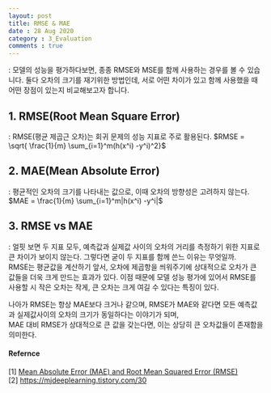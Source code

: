 ```yaml
---
layout: post
title: RMSE & MAE
date : 28 Aug 2020
category : 3_Evaluation
comments : true
---
```


: 모델의 성능을 평가하다보면, 종종 RMSE와 MSE를 함께 사용하는 경우를 볼 수 있습니다. 둘다 오차의 크기를 재기위한 방법인데, 서로 어떤 차이가 있고 함께 사용했을 때 어떤 장점이 있는지 비교해보고자 합니다.  

## 1. RMSE(Root Mean Square Error)
 : RMSE(평균 제곱근 오차)는 회귀 문제의 성능 지표로 주로 활용된다.
 $RMSE = \sqrt{ \frac{1}{m}  \sum_{i=1}^m(h(x^i) -y^i)^2}$


## 2. MAE(Mean Absolute Error)
 : 평균적인 오차의 크기를 나타내는 값으로, 이때 오차의 방향성은 고려하지 않는다.  
 $MAE = \frac{1}{m} \sum_{i=1}^m|h(x^i) -y^i|$

## 3. RMSE vs MAE
 : 얼핏 보면 두 지표 모두, 예측값과 실제값 사이의 오차의 거리를 측정하기 위한 지표로 큰 차이가 보이지 않는다. 그렇다면 굳이 두 지표를 함께 쓴느 이유는 무엇일까.  
 RMSE는 평균값을 계산하기 앞서, 오차에 제곱항을 씌워주기에 상대적으로 오차가 큰 값들을 더욱 크게 만드는 효과가 있다. 이점 때문에 모델 성능 평가에 있어서 RMSE를 사용할 시 작은 오차는 작게, 큰 오차는 크게 여길 수 있다는 특징이 있다.  

 나아가 RMSE는 항상 MAE보다 크거나 같으며, RMSE가 MAE와 같다면 모든 예측값과 실제값사이의 오차의 크기가 동일하다는 이야기가 되며,  
 MAE 대비 RMSE가 상대적으로 큰 값을 갖는다면, 이는 상당히 큰 오차값들이 존재함을 의미한다.



#### Refernce
[1] [Mean Absolute Error (MAE) and Root Mean Squared Error (RMSE)](http://www.eumetrain.org/data/4/451/english/msg/ver_cont_var/uos3/uos3_ko1.htm)  
[2] https://mjdeeplearning.tistory.com/30

